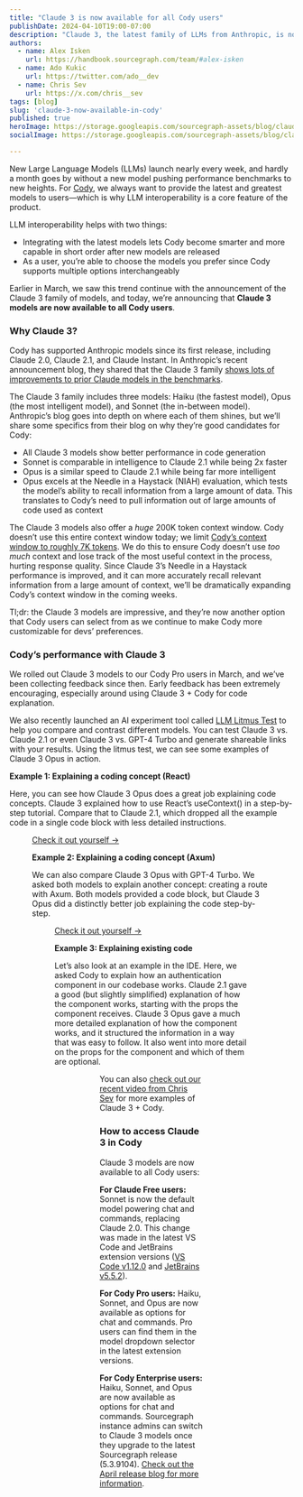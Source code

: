 ```yaml
---
title: "Claude 3 is now available for all Cody users"
publishDate: 2024-04-10T19:00-07:00
description: "Claude 3, the latest family of LLMs from Anthropic, is now available to all Cody users at no additional cost. "
authors:
  - name: Alex Isken
    url: https://handbook.sourcegraph.com/team/#alex-isken
  - name: Ado Kukic
    url: https://twitter.com/ado__dev
  - name: Chris Sev
    url: https://x.com/chris__sev
tags: [blog]
slug: 'claude-3-now-available-in-cody'
published: true 
heroImage: https://storage.googleapis.com/sourcegraph-assets/blog/claude-3-now-available-in-cody/claude-3-now-available-in-cody-hero.png 
socialImage: https://storage.googleapis.com/sourcegraph-assets/blog/claude-3-now-available-in-cody/claude-3-now-available-in-cody-hero.png 

---
```


New Large Language Models (LLMs) launch nearly every week, and hardly a month goes by without a new model pushing performance benchmarks to new heights. For [Cody](https://sourcegraph.com/cody), we always want to provide the latest and greatest models to users—which is why LLM interoperability is a core feature of the product.

LLM interoperability helps with two things:

* Integrating with the latest models lets Cody become smarter and more capable in short order after new models are released
* As a user, you’re able to choose the models you prefer since Cody supports multiple options interchangeably

Earlier in March, we saw this trend continue with the announcement of the Claude 3 family of models, and today, we’re announcing that **Claude 3 models are now available to all Cody users**.


### Why Claude 3?

Cody has supported Anthropic models since its first release, including Claude 2.0, Claude 2.1, and Claude Instant. In Anthropic’s recent announcement blog, they shared that the Claude 3 family [shows lots of improvements to prior Claude models in the benchmarks](https://www.anthropic.com/news/claude-3-family).

The Claude 3 family includes three models: Haiku (the fastest model), Opus (the most intelligent model), and Sonnet (the in-between model). Anthropic’s blog goes into depth on where each of them shines, but we’ll share some specifics from their blog on why they’re good candidates for Cody:

* All Claude 3 models show better performance in code generation
* Sonnet is comparable in intelligence to Claude 2.1 while being 2x faster
* Opus is a similar speed to Claude 2.1 while being far more intelligent
* Opus excels at the Needle in a Haystack (NIAH) evaluation, which tests the model’s ability to recall information from a large amount of data. This translates to Cody’s need to pull information out of large amounts of code used as context

The Claude 3 models also offer a _huge_ 200K token context window. Cody doesn’t use this entire context window today; we limit [Cody’s context window to roughly 7K tokens](https://sourcegraph.com/docs/cody/core-concepts/token-limits). We do this to ensure Cody doesn’t use _too much_ context and lose track of the most useful context in the process, hurting response quality. Since Claude 3’s Needle in a Haystack performance is improved, and it can more accurately recall relevant information from a large amount of context, we’ll be dramatically expanding Cody’s context window in the coming weeks.

Tl;dr: the Claude 3 models are impressive, and they’re now another option that Cody users can select from as we continue to make Cody more customizable for devs’ preferences.


### Cody’s performance with Claude 3

We rolled out Claude 3 models to our Cody Pro users in March, and we’ve been collecting feedback since then. Early feedback has been extremely encouraging, especially around using Claude 3 + Cody for code explanation.

We also recently launched an AI experiment tool called [LLM Litmus Test](https://s0.dev) to help you compare and contrast different models. You can test Claude 3 vs. Claude 2.1 or even Claude 3 vs. GPT-4 Turbo and generate shareable links with your results. Using the litmus test, we can see some examples of Claude 3 Opus in action.


**Example 1: Explaining a coding concept (React)**

Here, you can see how Claude 3 Opus does a great job explaining code concepts. Claude 3 explained how to use React’s useContext() in a step-by-step tutorial. Compare that to Claude 2.1, which dropped all the example code in a single code block with less detailed instructions.

<Figure 
  src="https://storage.googleapis.com/sourcegraph-assets/blog/claude-3-now-available-in-cody/react-useContext.png"
  alt="Claude explaining React code"
/>

<a href="https://s0.dev/share/f51e6205-0dcb-42d3-8d10-75e6c38cdd22" target="_blank">Check it out yourself →</a>

**Example 2: Explaining a coding concept (Axum)**

We can also compare Claude 3 Opus with GPT-4 Turbo. We asked both models to explain another concept: creating a route with Axum. Both models provided a code block, but Claude 3 Opus did a distinctly better job explaining the code step-by-step.

<Figure 
  src="https://storage.googleapis.com/sourcegraph-assets/blog/claude-3-now-available-in-cody/axum-explanation.png"
  alt="Claude explaining Axum code"
/>

<a href="https://s0.dev/share/91ee2667-63b2-4d81-bc72-842fb8567bd7" target="_blank">Check it out yourself →</a>

**Example 3: Explaining existing code**

Let’s also look at an example in the IDE. Here, we asked Cody to explain how an authentication component in our codebase works. Claude 2.1 gave a good (but slightly simplified) explanation of how the component works, starting with the props the component receives. Claude 3 Opus gave a much more detailed explanation of how the component works, and it structured the information in a way that was easy to follow. It also went into more detail on the props for the component and which of them are optional. 

<Figure 
  src="https://storage.googleapis.com/sourcegraph-assets/blog/claude-3-now-available-in-cody/claude-2.1-auth.png"
  alt="Claude 2.1 explaining code"
  caption="Claude 2.1 explaining code"
/>

<Figure 
  src="https://storage.googleapis.com/sourcegraph-assets/blog/claude-3-now-available-in-cody/claude-3-auth.png"
  alt="Claude 3 explaining code"
  caption="Claude 3 Opus explaining code"
/>

You can also [check out our recent video from Chris Sev](https://www.youtube.com/watch?v=hDSaeVFmglM) for more examples of Claude 3 + Cody.


### How to access Claude 3 in Cody

Claude 3 models are now available to all Cody users:

**For Claude Free users:** Sonnet is now the default model powering chat and commands, replacing Claude 2.0. This change was made in the latest VS Code and JetBrains extension versions ([VS Code v1.12.0](https://sourcegraph.com/blog/cody-vscode-1-12-0-release) and [JetBrains v5.5.2](https://sourcegraph.com/blog/cody-jetbrains-5-5-2-release)).

**For Cody Pro users:** Haiku, Sonnet, and Opus are now available as options for chat and commands. Pro users can find them in the model dropdown selector in the latest extension versions.

**For Cody Enterprise users:** Haiku, Sonnet, and Opus are now available as options for chat and commands. Sourcegraph instance admins can switch to Claude 3 models once they upgrade to the latest Sourcegraph release (5.3.9104). [Check out the April release blog for more information](https://sourcegraph.com/blog/release/April-2024).
